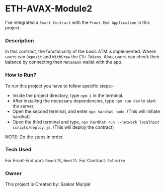 # ETH-AVAX-Module2

I've integrated a `Smart Contract` with the `Front-End Application` in this project.

### Description

In this contract, the functionality of the basic ATM is implemented. Where users can `Deposit` and `WithDraw` the `ETH Tokens`. Also, users can check their balance by connecting their `Metamask` wallet with the app.

### How to Run?

To run this project you have to follow specific steps:-
  - Inside the project directory, type `npm i` in the terminal.
  - After installing the necessary dependencies, type `npm run dev` to start the server.
  - Open the second terminal, and enter `npx hardhat node`.  (This will initiate hardhat)
  - Open the third terminal and type, `npx hardhat run --network localhost scripts/deploy.js`. (This will deploy the contract)

NOTE: Do the steps in order.

### Tech Used

For Front-End part: `ReactJS`, `NextJS`.
For Contract: `Solidity`

### Owner

This project is Created by: Saakar Munjial
